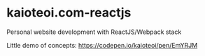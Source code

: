 # kaioteoi.com-reactjs
Personal website development with ReactJS/Webpack stack

Little demo of concepts: https://codepen.io/kaioteoi/pen/EmYRJM
